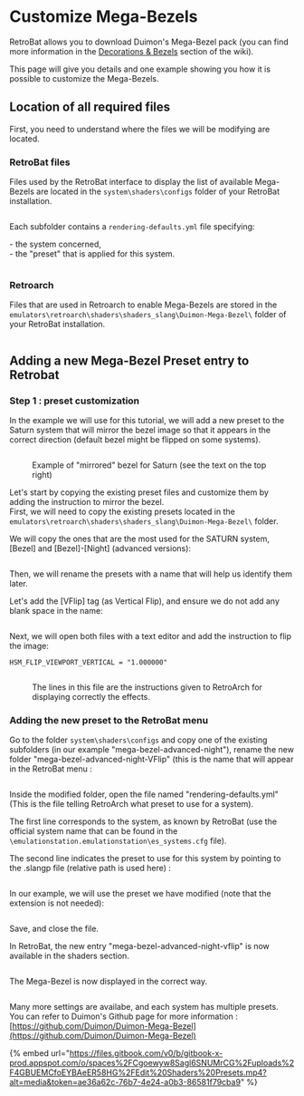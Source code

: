 # Customize Mega-Bezels

RetroBat allows you to download Duimon's Mega-Bezel pack (you can find more information in the [Decorations & Bezels](../advanced-features/decorations-and-bezels.md#mega-bezels) section of the wiki).

This page will give you details and one example showing you how it is possible to customize the Mega-Bezels.

## Location of all required files

First, you need to understand where the files we will be modifying are located.

### RetroBat files

Files used by the RetroBat interface to display the list of available Mega-Bezels are located in the `system\shaders\configs` folder of your RetroBat installation.

<figure><img src="https://i.imgur.com/7SEscUi.png" alt=""><figcaption></figcaption></figure>

Each subfolder contains a `rendering-defaults.yml` file specifying:

\- the system concerned,\
\- the "preset" that is applied for this system.

<figure><img src="https://i.imgur.com/tLGT8CN.png" alt=""><figcaption></figcaption></figure>

### Retroarch

Files that are used in Retroarch to enable Mega-Bezels are stored in the `emulators\retroarch\shaders\shaders_slang\Duimon-Mega-Bezel\` folder of your RetroBat installation.

<figure><img src="https://i.imgur.com/fgpBn8a.png" alt=""><figcaption></figcaption></figure>

## Adding a new Mega-Bezel Preset entry to Retrobat

### Step 1 : preset customization

In the example we will use for this tutorial, we will add a new preset to the Saturn system that will mirror the bezel image so that it appears in the correct direction (default bezel might be flipped on some systems).

<figure><img src="https://i.imgur.com/c0QPInK.png" alt=""><figcaption><p>Example of "mirrored" bezel for Saturn (see the text on the top right)</p></figcaption></figure>

Let's start by copying the existing preset files and customize them by adding the instruction to mirror the bezel.\
First, we will need to copy the existing presets located in the `emulators\retroarch\shaders\shaders_slang\Duimon-Mega-Bezel\` folder.

We will copy the ones that are the most used for the SATURN system, \[Bezel] and \[Bezel]-\[Night] (advanced versions):

<figure><img src="https://i.imgur.com/INWfURU.png" alt=""><figcaption></figcaption></figure>

Then, we will rename the presets with a name that will help us identify them later.

Let's add the \[VFlip] tag (as Vertical Flip), and ensure we do not add any blank space in the name:

<figure><img src="https://i.imgur.com/VJea3ZI.png" alt=""><figcaption></figcaption></figure>

Next, we will open both files with a text editor and add the instruction to flip the image:

`HSM_FLIP_VIEWPORT_VERTICAL = "1.000000"`

<figure><img src="https://i.imgur.com/HiXJkq0.png" alt=""><figcaption><p>The lines in this file are the instructions given to RetroArch for displaying correctly the effects.</p></figcaption></figure>

### Adding the new preset to the RetroBat menu

Go to the folder `system\shaders\configs` and copy one of the existing subfolders (in our example "mega-bezel-advanced-night"), rename the new folder "mega-bezel-advanced-night-VFlip" (this is the name that will appear in the RetroBat menu :

<figure><img src="https://i.imgur.com/AxSDahs.jpg" alt=""><figcaption></figcaption></figure>

Inside the modified folder, open the file named "rendering-defaults.yml" (This is the file telling RetroArch what preset to use for a system).

The first line corresponds to the system, as known by RetroBat (use the official system name that can be found in the `\emulationstation.emulationstation\es_systems.cfg` file).

The second line indicates the preset to use for this system by pointing to the .slangp file (relative path is used here) :&#x20;

<figure><img src="https://i.imgur.com/SvVwEBZ.png" alt=""><figcaption></figcaption></figure>

In our example, we will use the preset we have modified (note that the extension is not needed):&#x20;

<figure><img src="https://i.imgur.com/nOO5d9c.png" alt=""><figcaption></figcaption></figure>

Save, and close the file.



In RetroBat, the new entry "mega-bezel-advanced-night-vflip" is now available in the shaders section.

<figure><img src="https://i.imgur.com/r6R365E.png" alt=""><figcaption></figcaption></figure>

The Mega-Bezel is now displayed in the correct way.

<figure><img src="https://i.imgur.com/EkippyM.png" alt=""><figcaption></figcaption></figure>

Many more settings are availabe, and each system has multiple presets.\
You can refer to Duimon's Github page for more information : [https://github.com/Duimon/Duimon-Mega-Bezel](https://github.com/Duimon/Duimon-Mega-Bezel)

{% embed url="https://files.gitbook.com/v0/b/gitbook-x-prod.appspot.com/o/spaces%2FCgoewyw8Sagl6SNUMrCG%2Fuploads%2F4GBUEMCfoEYBAeER58HG%2FEdit%20Shaders%20Presets.mp4?alt=media&token=ae36a62c-76b7-4e24-a0b3-86581f79cba9" %}
